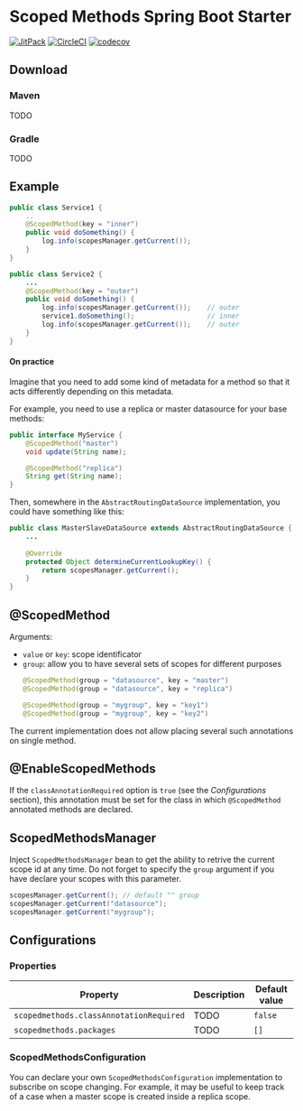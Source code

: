 # Scoped Methods Spring Boot Starter

[![JitPack](https://jitpack.io/v/kshashov/scoped-methods.svg)](https://jitpack.io/#kshashov/scoped-methods)
[![CircleCI](https://circleci.com/gh/kshashov/scoped-methods.svg?style=svg)](https://circleci.com/gh/kshashov/scoped-methods)
[![codecov](https://codecov.io/gh/kshashov/scoped-methods/branch/main/graph/badge.svg?token=QMR9GEVMSN)](https://codecov.io/gh/kshashov/scoped-methods)
## Download
### Maven
TODO
### Gradle
TODO
## Example

```java
public class Service1 {
    ..
    @ScopedMethod(key = "inner")
    public void doSomething() {
        log.info(scopesManager.getCurrent());
    }
}

public class Service2 {
    ...
    @ScopedMethod(key = "outer")
    public void doSomething() {
        log.info(scopesManager.getCurrent());    // outer
        service1.doSomething();                  // inner
        log.info(scopesManager.getCurrent());    // outer
    }
}
```
#### On practice
Imagine that you need to add some kind of metadata for a method so that it acts differently depending on this metadata.
 
For example, you need to use a replica or master datasource for your base methods:
```java
public interface MyService {
    @ScopedMethod("master")
    void update(String name);

    @ScopedMethod("replica")
    String get(String name);
}
```
Then, somewhere in the `AbstractRoutingDataSource` implementation, you could have something like this:
```java
public class MasterSlaveDataSource extends AbstractRoutingDataSource {
    ...
            
    @Override
    protected Object determineCurrentLookupKey() {
        return scopesManager.getCurrent();
    }
}
```

## @ScopedMethod
Arguments:
* `value` or `key`: scope identificator
* `group`: allow you to have several sets of scopes for different purposes
    ```java
    @ScopedMethod(group = "datasource", key = "master")
    @ScopedMethod(group = "datasource", key = "replica")
    
    @ScopedMethod(group = "mygroup", key = "key1")
    @ScopedMethod(group = "mygroup", key = "key2")
    ```
The current implementation does not allow placing several such annotations on single method.

## @EnableScopedMethods
If the `classAnnotationRequired` option is `true` (see the _Configurations_ section), this annotation must be set for the class in which `@ScopedMethod` annotated methods are declared.

## ScopedMethodsManager

Inject `ScopedMethodsManager` bean to get the ability to retrive the current scope id at any time. Do not forget to specify the `group` argument if you have declare your scopes with this parameter.
```java
scopesManager.getCurrent(); // default "" group
scopesManager.getCurrent("datasource");
scopesManager.getCurrent("mygroup");
```
## Configurations

### Properties
Property | Description | Default value
--- | ---| --- 
|`scopedmethods.classAnnotationRequired`|TODO|`false`
|`scopedmethods.packages`|TODO|`[]`

### ScopedMethodsConfiguration

You can declare your own `ScopedMethodsConfiguration` implementation to subscribe on scope changing. For example, it may be useful to keep track of a case when a master scope is created inside a replica scope.

